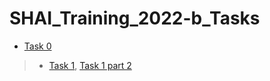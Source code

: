 # SHAI_Training_2022-b_Tasks
- [Task 0](https://github.com/GalalMohammed/SHAI_Training_2022-b_Tasks/blob/main/Task_0_exercises_answered.ipynb)
> - [Task 1](https://github.com/GalalMohammed/SHAI_Training_2022-b_Tasks/blob/main/Task_1_Numpy_Exercises_answered.ipynb), [Task 1 part 2](https://github.com/GalalMohammed/SHAI_Training_2022-b_Tasks/blob/main/Task_1_part_2_Pandas__Exercises_answered.ipynb)
